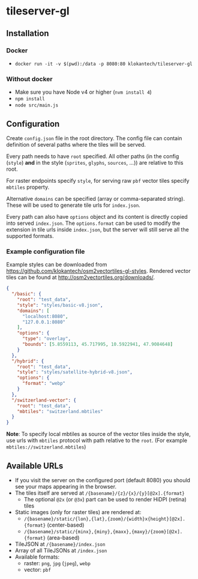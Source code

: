 # tileserver-gl

## Installation

### Docker
 - `docker run -it -v $(pwd):/data -p 8080:80 klokantech/tileserver-gl`

### Without docker
 - Make sure you have Node v4 or higher (`nvm install 4`)
 - `npm install`
 - `node src/main.js`

## Configuration

Create `config.json` file in the root directory.
The config file can contain definition of several paths where the tiles will be served.

Every path needs to have `root` specified. All other paths (in the config (`style`) **and** in the style (`sprites`, `glyphs`, `sources`, ...)) are relative to this root.

For raster endpoints specify `style`, for serving raw `pbf` vector tiles specify `mbtiles` property.

Alternative `domains` can be specified (array or comma-separated string). These will be used to generate tile urls for `index.json`.

Every path can also have `options` object and its content is directly copied into served `index.json`.
The `options.format` can be used to modify the extension in tile urls inside `index.json`, but the server will still serve all the supported formats.

### Example configuration file

Example styles can be downloaded from https://github.com/klokantech/osm2vectortiles-gl-styles.
Rendered vector tiles can be found at http://osm2vectortiles.org/downloads/.

```json
{
  "/basic": {
    "root": "test_data",
    "style": "styles/basic-v8.json",
    "domains": [
      "localhost:8080",
      "127.0.0.1:8080"
    ],
    "options": {
      "type": "overlay",
      "bounds": [5.8559113, 45.717995, 10.5922941, 47.9084648]
    }
  },
  "/hybrid": {
    "root": "test_data",
    "style": "styles/satellite-hybrid-v8.json",
    "options": {
      "format": "webp"
    }
  },
  "/switzerland-vector": {
    "root": "test_data",
    "mbtiles": "switzerland.mbtiles"
  }
}
```
**Note**: To specify local mbtiles as source of the vector tiles inside the style, use urls with `mbtiles` protocol with path relative to the `root`. (For example `mbtiles://switzerland.mbtiles`)

## Available URLs

- If you visit the server on the configured port (default 8080) you should see your maps appearing in the browser.
- The tiles itself are served at `/{basename}/{z}/{x}/{y}[@2x].{format}`
  - The optional `@2x` (or `@3x`) part can be used to render HiDPI (retina) tiles
- Static images (only for raster tiles) are rendered at:
  - `/{basename}/static/{lon},{lat},{zoom}/{width}x{height}[@2x].{format}` (center-based)
  - `/{basename}/static/{minx},{miny},{maxx},{maxy}/{zoom}[@2x].{format}` (area-based)
- TileJSON at `/{basename}/index.json`
- Array of all TileJSONs at `/index.json`
- Available formats:
  - raster: `png`, `jpg` (`jpeg`), `webp`
  - vector: `pbf`
